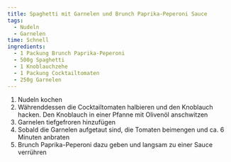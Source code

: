 ```yaml
---
title: Spaghetti mit Garnelen und Brunch Paprika-Peperoni Sauce
tags:
  - Nudeln
  - Garnelen
time: Schnell
ingredients:
  - 1 Packung Brunch Paprika-Peperoni
  - 500g Spaghetti
  - 1 Knoblauchzehe
  - 1 Packung Cocktailtomaten
  - 250g Garnelen
---
```

1. Nudeln kochen
2. Währenddessen die Cocktailtomaten halbieren und den Knoblauch hacken. Den
   Knoblauch in einer Pfanne mit Olivenöl anschwitzen 
3. Garnelen tiefgefroren hinzufügen
4. Sobald die Garnelen aufgetaut sind, die Tomaten beimengen und ca. 6 Minuten
   anbraten
5. Brunch Paprika-Peperoni dazu geben und langsam zu einer Sauce verrühren
